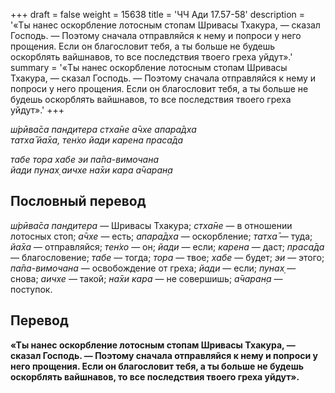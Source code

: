 +++
draft = false
weight = 15638
title = 'ЧЧ Ади 17.57-58'
description = '«Ты нанес оскорбление лотосным стопам Шривасы Тхакура, — сказал Господь. — Поэтому сначала отправляйся к нему и попроси у него прощения. Если он благословит тебя, а ты больше не будешь оскорблять вайшнавов, то все последствия твоего греха уйдут».'
summary = '«Ты нанес оскорбление лотосным стопам Шривасы Тхакура, — сказал Господь. — Поэтому сначала отправляйся к нему и попроси у него прощения. Если он благословит тебя, а ты больше не будешь оскорблять вайшнавов, то все последствия твоего греха уйдут».'
+++

_ш́рӣва̄са пан̣д̣итера стха̄не а̄чхе апара̄дха  
татха̄ йа̄ха, тен̇хо йади карена праса̄да_

_табе тора хабе эи па̄па-вимочана  
йади пунах̣ аичхе на̄хи кара а̄чаран̣а_

## Пословный перевод

_ш́рӣва̄са_ _пан̣д̣итера_ — Шривасы Тхакура; _стха̄не_ — в отношении лотосных стоп; _а̄чхе_ — есть; _апара̄дха_ — оскорбление; _татха̄_ — туда; _йа̄ха_ — отправляйся; _тен̇хо_ — он; _йади_ — если; _карена_ — даст; _праса̄да_ — благословение; _табе_ — тогда; _тора_ — твое; _хабе_ — будет; _эи_ — этого; _па̄па_\-_вимочана_ — освобождение от греха; _йади_ — если; _пунах̣_ — снова; _аичхе_ — такой; _на̄хи_ _кара_ — не совершишь; _а̄чаран̣а_ — поступок.

## Перевод

**«Ты нанес оскорбление лотосным стопам Шривасы Тхакура, — сказал Господь. — Поэтому сначала отправляйся к нему и попроси у него прощения. Если он благословит тебя, а ты больше не будешь оскорблять вайшнавов, то все последствия твоего греха уйдут».**
